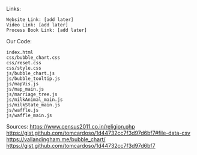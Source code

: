 Links:

    Website Link: [add later]
    Video Link: [add later]
    Process Book Link: [add later]
  
  Our Code:

    index.html
    css/bubble_chart.css
    css/reset.css
    css/style.css 
    js/bubble_chart.js
    js/bubble_tooltip.js
    js/mapVis.js
    js/map_main.js
    js/marriage_tree.js
    js/milkAnimal_main.js
    js/milkState_main.js
    js/waffle.js
    js/waffle_main.js 
    
Sources:
    https://www.census2011.co.in/religion.php
    https://gist.github.com/tomcardoso/1d44732cc7f3d97d6bf7#file-data-csv
    https://vallandingham.me/bubble_chart/
    https://gist.github.com/tomcardoso/1d44732cc7f3d97d6bf7
    
    
